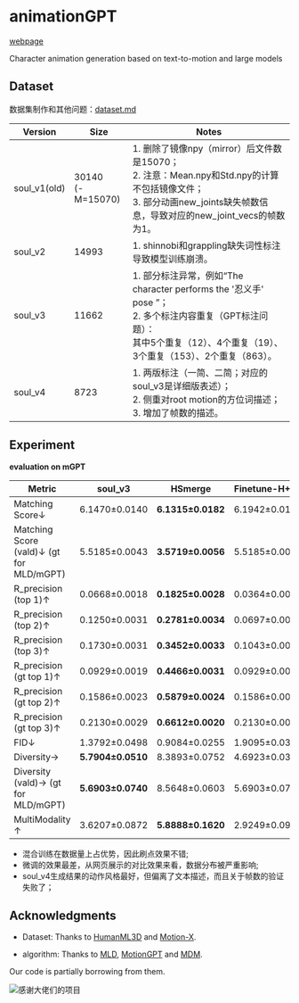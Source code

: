 



# animationGPT

[webpage](https://fyyakaxyy.github.io/animationGPT/)

Character animation generation based on text-to-motion and large models

## Dataset

数据集制作和其他问题：[dataset.md](./dataset/dataset.md)

| Version      | Size                  | Notes                                                        |
| ------------ | --------------------- | ------------------------------------------------------------ |
| soul_v1(old) | 30140<br />(-M=15070) | 1. 删除了镜像npy（mirror）后文件数是15070；<br />2. 注意：Mean.npy和Std.npy的计算不包括镜像文件；<br />3. 部分动画new_joints缺失帧数信息，导致对应的new_joint_vecs的帧数为1。 |
| soul_v2      | 14993                 | 1. shinnobi和grappling缺失词性标注导致模型训练崩溃。         |
| soul_v3      | 11662                 | 1. 部分标注异常，例如“The character performs the '忍义手' pose ”；<br />2. 多个标注内容重复（GPT标注问题）：<br />其中5个重复（12）、4个重复（19）、3个重复（153）、2个重复（863）。 |
| soul_v4      | 8723                  | 1. 两版标注（一简、二简；对应的soul_v3是详细版表述）；<br />2. 侧重对root motion的方位词描述；<br />3. 增加了帧数的描述。 |



## Experiment

**evaluation on mGPT**

| Metric                                   | soul_v3           | HSmerge           | Finetune-H+S3 | soul_v4           |
| ---------------------------------------- | ----------------- | ----------------- | ------------- | ----------------- |
| Matching Score↓                          | 6.1470±0.0140     | **6.1315±0.0182** | 6.1942±0.0127 | 6.2765±0.0183     |
| Matching Score (vald)↓ (gt for MLD/mGPT) | 5.5185±0.0043     | **3.5719±0.0056** | 5.5185±0.0043 | 5.8100±0.0042     |
| R_precision (top 1)↑                     | 0.0668±0.0018     | **0.1825±0.0028** | 0.0364±0.0018 | 0.0342±0.0012     |
| R_precision (top 2)↑                     | 0.1250±0.0031     | **0.2781±0.0034** | 0.0697±0.0029 | 0.0673±0.0015     |
| R_precision (top 3)↑                     | 0.1730±0.0031     | **0.3452±0.0033** | 0.1043±0.0037 | 0.0980±0.0015     |
| R_precision (gt top 1)↑                  | 0.0929±0.0019     | **0.4466±0.0031** | 0.0929±0.0019 | 0.0312±0.0011     |
| R_precision (gt top 2)↑                  | 0.1586±0.0023     | **0.5879±0.0024** | 0.1586±0.0023 | 0.0650±0.0011     |
| R_precision (gt top 3)↑                  | 0.2130±0.0029     | **0.6612±0.0020** | 0.2130±0.0029 | 0.0966±0.0014     |
| FID↓                                     | 1.3792±0.0498     | 0.9084±0.0255     | 1.9095±0.0342 | **0.4270±0.0215** |
| Diversity→                               | **5.7904±0.0510** | 8.3893±0.0752     | 4.6923±0.0325 | 5.0881±0.0410     |
| Diversity (vald)→ (gt for  MLD/mGPT)     | **5.6903±0.0740** | 8.5648±0.0603     | 5.6903±0.0740 | 5.1668±0.0650     |
| MultiModality ↑                          | 3.6207±0.0872     | **5.8888±0.1620** | 2.9249±0.0914 | 1.8734±0.0851     |

- 混合训练在数据量上占优势，因此刷点效果不错;
- 微调的效果最差，从网页展示的对比效果来看，数据分布被严重影响;
- soul_v4生成结果的动作风格最好，但偏离了文本描述，而且关于帧数的验证失败了；





## Acknowledgments

- Dataset: Thanks to [HumanML3D](https://github.com/EricGuo5513/HumanML3D) and [Motion-X](https://github.com/IDEA-Research/Motion-X).

- algorithm: Thanks to [MLD](https://github.com/ChenFengYe/motion-latent-diffusion), [MotionGPT](https://github.com/OpenMotionLab/MotionGPT) and [MDM](https://github.com/GuyTevet/motion-diffusion-model).

Our code is partially borrowing from them.

![感谢大佬们的项目](README.assets/感谢大佬们的项目.gif)
